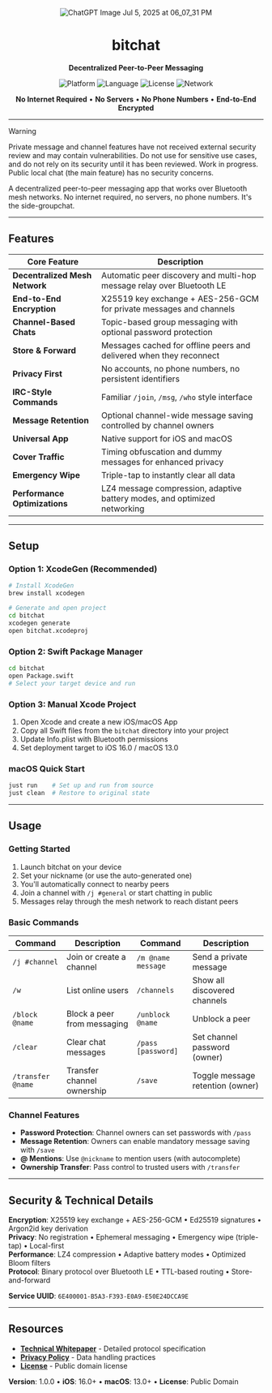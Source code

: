 <div align="center">

![ChatGPT Image Jul 5, 2025 at 06_07_31 PM](https://github.com/user-attachments/assets/2660f828-49c7-444d-beca-d8b01854667a)

# bitchat

**Decentralized Peer-to-Peer Messaging**

<p align="center">
  <img src="https://img.shields.io/badge/Platform-iOS%20%7C%20macOS-blue?style=for-the-badge&logo=apple" alt="Platform">
  <img src="https://img.shields.io/badge/Language-Swift-orange?style=for-the-badge&logo=swift" alt="Language">
  <img src="https://img.shields.io/badge/License-Public%20Domain-green?style=for-the-badge" alt="License">
  <img src="https://img.shields.io/badge/Network-Bluetooth%20Mesh-purple?style=for-the-badge&logo=bluetooth" alt="Network">
</p>

<p align="center">
  <strong>No Internet Required</strong> • <strong>No Servers</strong> • <strong>No Phone Numbers</strong> • <strong>End-to-End Encrypted</strong>
</p>

</div>

---

> [!WARNING]
> Private message and channel features have not received external security review and may contain vulnerabilities. Do not use for sensitive use cases, and do not rely on its security until it has been reviewed. Work in progress. Public local chat (the main feature) has no security concerns.

A decentralized peer-to-peer messaging app that works over Bluetooth mesh networks. No internet required, no servers, no phone numbers. It's the side-groupchat.

--- 

## Features

| Core Feature | Description |
|--------------|-------------|
| **Decentralized Mesh Network** | Automatic peer discovery and multi-hop message relay over Bluetooth LE |
| **End-to-End Encryption** | X25519 key exchange + AES-256-GCM for private messages and channels |
| **Channel-Based Chats** | Topic-based group messaging with optional password protection |
| **Store & Forward** | Messages cached for offline peers and delivered when they reconnect |
| **Privacy First** | No accounts, no phone numbers, no persistent identifiers |
| **IRC-Style Commands** | Familiar `/join`, `/msg`, `/who` style interface |
| **Message Retention** | Optional channel-wide message saving controlled by channel owners |
| **Universal App** | Native support for iOS and macOS |
| **Cover Traffic** | Timing obfuscation and dummy messages for enhanced privacy |
| **Emergency Wipe** | Triple-tap to instantly clear all data |
| **Performance Optimizations** | LZ4 message compression, adaptive battery modes, and optimized networking |

---

## Setup

### Option 1: XcodeGen (Recommended)

```bash
# Install XcodeGen
brew install xcodegen

# Generate and open project
cd bitchat
xcodegen generate
open bitchat.xcodeproj
```

### Option 2: Swift Package Manager

```bash
cd bitchat
open Package.swift
# Select your target device and run
```

### Option 3: Manual Xcode Project

1. Open Xcode and create a new iOS/macOS App
2. Copy all Swift files from the `bitchat` directory into your project
3. Update Info.plist with Bluetooth permissions
4. Set deployment target to iOS 16.0 / macOS 13.0

### macOS Quick Start

```bash
just run    # Set up and run from source
just clean  # Restore to original state
```

---

## Usage

### Getting Started

1. Launch bitchat on your device
2. Set your nickname (or use the auto-generated one)
3. You'll automatically connect to nearby peers
4. Join a channel with `/j #general` or start chatting in public
5. Messages relay through the mesh network to reach distant peers

### Basic Commands

| Command | Description | Command | Description |
|---------|-------------|---------|-------------|
| `/j #channel` | Join or create a channel | `/m @name message` | Send a private message |
| `/w` | List online users | `/channels` | Show all discovered channels |
| `/block @name` | Block a peer from messaging | `/unblock @name` | Unblock a peer |
| `/clear` | Clear chat messages | `/pass [password]` | Set channel password (owner) |
| `/transfer @name` | Transfer channel ownership | `/save` | Toggle message retention (owner) |

### Channel Features

- **Password Protection**: Channel owners can set passwords with `/pass`
- **Message Retention**: Owners can enable mandatory message saving with `/save`
- **@ Mentions**: Use `@nickname` to mention users (with autocomplete)
- **Ownership Transfer**: Pass control to trusted users with `/transfer`

---

## Security & Technical Details

**Encryption**: X25519 key exchange + AES-256-GCM • Ed25519 signatures • Argon2id key derivation  
**Privacy**: No registration • Ephemeral messaging • Emergency wipe (triple-tap) • Local-first  
**Performance**: LZ4 compression • Adaptive battery modes • Optimized Bloom filters  
**Protocol**: Binary protocol over Bluetooth LE • TTL-based routing • Store-and-forward  

**Service UUID**: `6E400001-B5A3-F393-E0A9-E50E24DCCA9E`

---

## Resources

- **[Technical Whitepaper](WHITEPAPER.md)** - Detailed protocol specification
- **[Privacy Policy](PRIVACY_POLICY.md)** - Data handling practices
- **[License](LICENSE)** - Public domain license

**Version**: 1.0.0 • **iOS**: 16.0+ • **macOS**: 13.0+ • **License**: Public Domain
